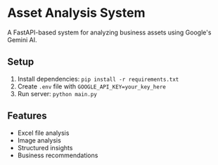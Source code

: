 # Asset Analysis System

A FastAPI-based system for analyzing business assets using Google's Gemini AI.

## Setup
1. Install dependencies: `pip install -r requirements.txt`
2. Create `.env` file with `GOOGLE_API_KEY=your_key_here`
3. Run server: `python main.py`

## Features
- Excel file analysis
- Image analysis
- Structured insights
- Business recommendations 
